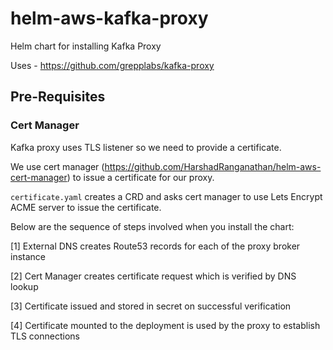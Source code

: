 # helm-aws-kafka-proxy
Helm chart for installing Kafka Proxy

Uses - https://github.com/grepplabs/kafka-proxy

## Pre-Requisites

### Cert Manager

Kafka proxy uses TLS listener so we need to provide a certificate.

We use cert manager (https://github.com/HarshadRanganathan/helm-aws-cert-manager) to issue a certificate for our proxy.

`certificate.yaml` creates a CRD and asks cert manager to use Lets Encrypt ACME server to issue the certificate.

Below are the sequence of steps involved when you install the chart:

[1] External DNS creates Route53 records for each of the proxy broker instance

[2] Cert Manager creates certificate request which is verified by DNS lookup

[3] Certificate issued and stored in secret on successful verification

[4] Certificate mounted to the deployment is used by the proxy to establish TLS connections
